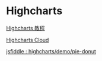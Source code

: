 # Highcharts

[Highcharts 教程](http://www.runoob.com/highcharts/highcharts-tutorial.html)

[Highcharts Cloud](https://cloud.highcharts.com/users/6091/xgqfrms)


[jsfiddle : highcharts/demo/pie-donut](http://jsfiddle.net/gh/get/jquery/1.9.1/highslide-software/highcharts.com/tree/master/samples/highcharts/demo/pie-donut/)




















